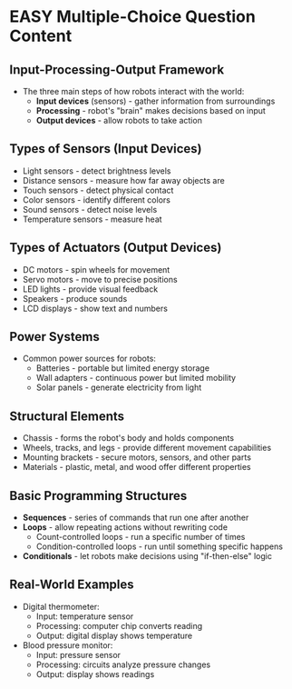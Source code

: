 # EASY Multiple-Choice Question Content

## Input-Processing-Output Framework
- The three main steps of how robots interact with the world:
  - **Input devices** (sensors) - gather information from surroundings
  - **Processing** - robot's "brain" makes decisions based on input
  - **Output devices** - allow robots to take action

## Types of Sensors (Input Devices)
- Light sensors - detect brightness levels
- Distance sensors - measure how far away objects are
- Touch sensors - detect physical contact
- Color sensors - identify different colors
- Sound sensors - detect noise levels
- Temperature sensors - measure heat

## Types of Actuators (Output Devices)
- DC motors - spin wheels for movement
- Servo motors - move to precise positions
- LED lights - provide visual feedback
- Speakers - produce sounds
- LCD displays - show text and numbers

## Power Systems
- Common power sources for robots:
  - Batteries - portable but limited energy storage
  - Wall adapters - continuous power but limited mobility
  - Solar panels - generate electricity from light

## Structural Elements
- Chassis - forms the robot's body and holds components
- Wheels, tracks, and legs - provide different movement capabilities
- Mounting brackets - secure motors, sensors, and other parts
- Materials - plastic, metal, and wood offer different properties

## Basic Programming Structures
- **Sequences** - series of commands that run one after another
- **Loops** - allow repeating actions without rewriting code
  - Count-controlled loops - run a specific number of times
  - Condition-controlled loops - run until something specific happens
- **Conditionals** - let robots make decisions using "if-then-else" logic

## Real-World Examples
- Digital thermometer:
  - Input: temperature sensor
  - Processing: computer chip converts reading
  - Output: digital display shows temperature
- Blood pressure monitor:
  - Input: pressure sensor
  - Processing: circuits analyze pressure changes
  - Output: display shows readings